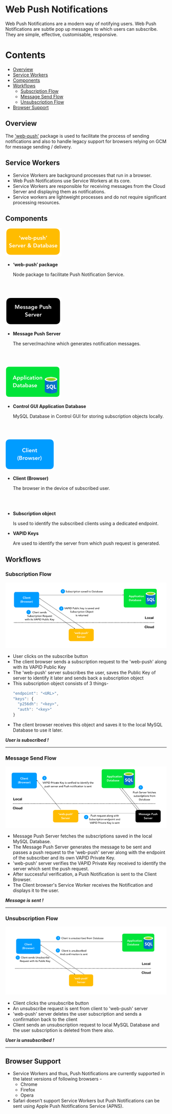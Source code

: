 # Web Push Notifications

Web Push Notifications are a modern way of notifying users. Web Push Notifications are subtle pop up messages to which users can subscribe.
They are simple, effective, customisable, responsive.

# Contents
- [Overview](#overview)
- [Service Workers](#service-workers)
- [Components](#components)
- [Workflows](#workflows)
  - [Subscription Flow](#subscription-flow)
  - [Message Send Flow](#message-send-flow)
  - [Unsubscription Flow](#unsubscription-flow)
- [Browser Support](#browser-support)

## Overview

The ['web-push'](https://github.com/web-push-libs/web-push) package is used to facilitate the process of sending notifications and also to handle legacy support for browsers relying on GCM for message sending / delivery.

## Service Workers

- Service Workers are background processes that run in a browser.
- Web Push Notifications use Service Workers at its core.
- Service Workers are responsible for receiving messages from the Cloud Server and displaying them as notifications.
- Service workers are lightweight processes and do not require significant processing resources.

## Components

  
  ![web-push](images/comp1.png)
- **‘web-push’ package**

  Node package to facilitate Push Notification Service.

<br><br>

  ![message-push](images/comp2.png)
- **Message Push Server**

  The server/machine which generates notification messages.

<br><br>

  ![database](images/comp3.png)
- **Control GUI Application Database**

  MySQL Database in Control GUI for storing subscription objects locally.

<br><br>

  ![client](images/comp4.png)
- **Client (Browser)**

  The browser in the device of subscribed user.

<br><br>

- **Subscription object**

  Is used to identify the subscribed clients using a dedicated endpoint.



- **VAPID Keys**

  Are used to identify the server from which push request is generated.

## Workflows

### Subscription Flow
![subscription](images/flow1.png)

- User clicks on the subscribe button
- The client browser sends a subscription request to the 'web-push' along with its VAPID Public Key
- The 'web-push' server subscribes the user, saves the Public Key of server to identify it later and sends back a subscription object
- This subscription object consists of 3 things-
  ```javascript
  "endpoint": "<URL>",
  "keys": {
    "p256dh": "<key>",
    "auth": "<key>"
  }
  ```
- The client browser receives this object and saves it to the local MySQL Database to use it later.

**_User is subscribed !_**

- - -

### Message Send Flow
![message-send](images/flow2.png)

- Message Push Server fetches the subscriptions saved in the local MySQL Database.
- The Message Push Server generates the message to be sent and passes a push request to the 'web-push' server along with the endpoint of the subscriber and its own VAPID Private Key.
- 'web-push' server verifies the VAPID Private Key received to identify the server which sent the push request.
- After successful verification, a Push Notification is sent to the Client Browser.
- The Client browser's Service Worker receives the Notification and displays it to the user.

**_Message is sent !_**

- - -

### Unsubscription Flow
![unsubscription](images/flow3.png)

- Client clicks the unsubscribe button
- An unsubscribe request is sent from client to 'web-push' server
- 'web-push' server deletes the user subscription and sends a confirmation back to the client
- Client sends an unsubscription request to local MySQL Database and the user subscription is deleted from there also.

**_User is unsubscribed !_**

- - -

## Browser Support

- Service Workers and thus, Push Notifications are currently supported in the latest versions of following browsers - 
  - Chrome
  - Firefox
  - Opera
- Safari doesn’t support Service Workers but Push Notifications can be sent using Apple Push Notifications Service (APNS).